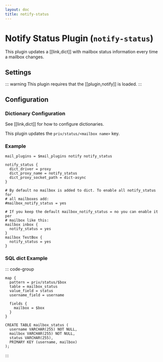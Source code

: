 ```yaml
---
layout: doc
title: notify-status
---
```


# Notify Status Plugin (`notify-status`)

This plugin updates a [[link,dict]] with mailbox status information
every time a mailbox changes.

## Settings

::: warning
This plugin requires that the [[plugin,notify]] is loaded.
:::

<SettingsComponent plugin="notify-status" />

## Configuration

### Dictionary Configuration

See [[link,dict]] for how to configure dictionaries.

This plugin updates the `priv/status/<mailbox name>` key.

### Example

```[dovecot.conf]
mail_plugins = $mail_plugins notify notify_status

notify_status {
  dict_driver = proxy
  dict_proxy_name = notify_status
  dict_proxy_socket_path = dict-async
}

# By default no mailbox is added to dict. To enable all notify_status for
# all mailboxes add:
#mailbox_notify_status = yes

# If you keep the default mailbox_notify_status = no you can enable it per
# mailbox like this:
mailbox inbox {
  notify_status = yes
}
mailbox TestBox {
  notify_status = yes
}
```
### SQL dict Example

::: code-group

```[Dictionary Map]
map {
  pattern = priv/status/$box
  table = mailbox_status
  value_field = status
  username_field = username

  fields {
    mailbox = $box
  }
}
```

```sql[SQL Schema]
CREATE TABLE mailbox_status (
  username VARCHAR(255) NOT NULL,
  mailbox VARCHAR(255) NOT NULL,
  status VARCHAR(255),
  PRIMARY KEY (username, mailbox)
);
```

:::
